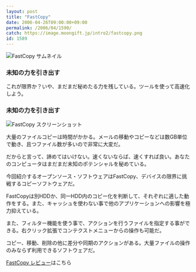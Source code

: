 ```yaml
---
layout: post
title: "FastCopy"
date: 2006-04-26T09:00:00+09:00
permalink: /2006/04/1590/
catch: https://image.moongift.jp/intro2/fastcopy.png
id: 1589
---
```

 ![FastCopy サムネイル](https://image.moongift.jp/intro2/fastcopy.t.png "FastCopy サムネイル")
  

### 未知の力を引き出す
  
これが限界か？いや、まだまだ秘めたる力を残している。ツールを使って高速化しよう。  
<!--more-->  

### 未知の力を引き出す
  

![FastCopy スクリーンショット](https://image.moongift.jp/intro2/fastcopy.png "FastCopy スクリーンショット")

  

大量のファイルコピーは時間がかかる。メールの移動やコピーなどは数GB単位で動き、且つファイル数が多いので非常に大変だ。

  

だからと言って、諦めてはいけない。速くないならば、速くすれば良い。あなたのコンピュータはまだまだ未知のポテンシャルを秘めている。

  

今回紹介するオープンソース・ソフトウェアはFastCopy、デバイスの限界に挑戦するコピーソフトウェアだ。

  

FastCopyは別HDDか、同一HDD内のコピー化を判断して、それぞれに適した動作をする。また、キャッシュを使わない事で他のアプリケーションへの影響を極力抑えている。

  

また、フィルター機能を使う事で、アクションを行うファイルを指定する事ができる。右クリック拡張でコンテクストメニューからの操作も可能だ。

  

コピー、移動、削除の他に差分や同期のアクションがある。大量ファイルの操作のみならず利用できるソフトウェアだ。

  

[FastCopy レビュー](http://oss.moongift.jp/review/i-1592.html)はこちら

